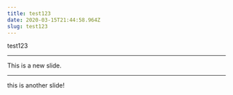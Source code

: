 ```yaml
---
title: test123
date: 2020-03-15T21:44:58.964Z
slug: test123
---
```


test123

---

This is a new slide.

---

this is another slide!
